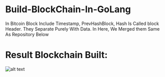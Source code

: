 # Build-BlockChain-In-GoLang
In Bitcoin Block Include Timestamp, PrevHashBlock, Hash Is Called block Header. They Separate Purely With Data. In Here, We Merged them Same As Repository Below
# Result Blockchain Built:
![alt text](https://lh3.googleusercontent.com/gX3ZnuayswOLwY6op3khrHXuCYoRAhE8O3b6epPO3nP2U_E87kKh076_puFA_FyKkpYe1rAfu40cE_19LrSLUGABsvrSqRRzmf_Q9EBeaLGfbH3_DuwZEWfKW7S-t8Q1q1_OFr80J0Wcjg7xzfS4vqToA0JDwX7GFsabzoTTFuuuRVbOk2mcKLRDlX2j8jWIR13gT_iCLjNNoo0ZHxjDg9tbH612y_UDvyK6zPxjoF3Dizya0qv9VMQUpwdfvzSefWkQPhZzNohYdIvn-0PPJl1YkPNVuzfyW5yIbI6vT_kXNiZfjZMEBwvR35rUV8GjBferq7Ojf144WQQyYW4MoFwA64QMZyyLLg73uWs5qwhSMABwForPJyARZZ-Mbn-3Rw5l8PT9x329b_Hkr3R2s_SwPPzIiU7TSNqqzwGmT091hu_likvUBGfKHyD9B5M70FKkHJCjVg3ckLhakeC9_g2dfDrAcQPx_TeCPvfGvWaa5vsddgCV7k5PFcmTICqoVFsZ_aKBrs-2UGDxFhkRPCPa_QKj70Js9eXoHSBK4FP4PB_q5zoOZU72OU92e7JMeFs24CyNtEyXC4gmTricvmm00HTybIopRLCrtm-T1DEyrJH9VLe3ejXsxQvcqsRRnF2JaSQezSzhPRStwjLK4zla5Lp8OQXv=w737-h504-no)
